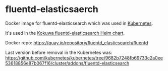 # fluentd-elasticsaerch

Docker image for fluentd-elasticsearch which was used in [Kubernetes](https://github.com/kubernetes/kubernetes).

It's used in the [Kokuwa fluentd-elasticsearch Helm chart](https://github.com/kokuwaio/helm-charts/tree/main/charts/fluentd-elasticsearch).

Docker repo: <https://quay.io/repository/fluentd_elasticsearch/fluentd>

Last version before removal in the Kubernetes was: <https://github.com/kubernetes/kubernetes/tree/9682b7248fb69733c2a0ee53618856e87b067f16/cluster/addons/fluentd-elasticsearch>
